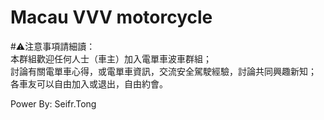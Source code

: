 # Macau VVV motorcycle

#⚠️注意事項請細讀：  
本群組歡迎任何人士（車主）加入電單車波車群組；  
討論有關電單車心得，或電單車資訊，交流安全駕駛經驗，討論共同興趣新知；  
各車友可以自由加入或退出，自由約會。  
  
Power By: Seifr.Tong

